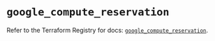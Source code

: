 # `google_compute_reservation`

Refer to the Terraform Registry for docs: [`google_compute_reservation`](https://registry.terraform.io/providers/hashicorp/google-beta/6.28.0/docs/resources/google_compute_reservation).
